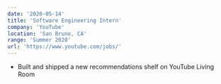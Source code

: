 ```yaml
---
date: '2020-05-14'
title: 'Software Engineering Intern'
company: 'YouTube'
location: 'San Bruno, CA'
range: 'Summer 2020'
url: 'https://www.youtube.com/jobs/'
---
```


- Built and shipped a new recommendations shelf on YouTube Living Room
